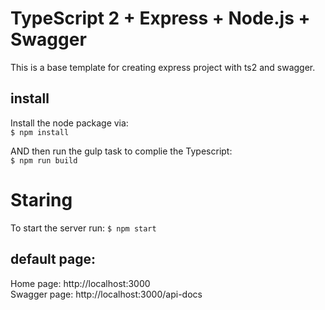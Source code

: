 # TypeScript 2 + Express + Node.js + Swagger
This is a base template for creating express project with ts2 and swagger.

## install 
Install the node package via:  
`$ npm install`  

AND then run the gulp task to complie the Typescript:  
`$ npm run build`

# Staring
To start the server run:
`$ npm start`

## default page:
Home page: http://localhost:3000  
Swagger page: http://localhost:3000/api-docs